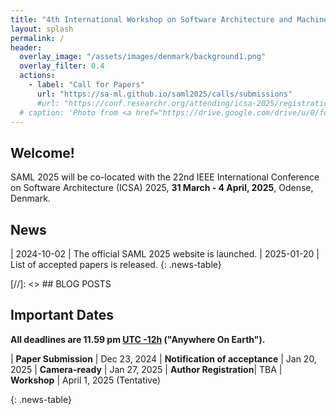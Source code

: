 ```yaml
---
title: "4th International Workshop on Software Architecture and Machine Learning"
layout: splash
permalink: /
header:
  overlay_image: "/assets/images/denmark/background1.png"
  overlay_filter: 0.4
  actions:
    - label: "Call for Papers"
      url: "https://sa-ml.github.io/saml2025/calls/submissions"
      #url: "https://conf.researchr.org/attending/icsa-2025/registration"
  # caption: 'Photo from <a href="https://drive.google.com/drive/u/0/folders/10XXSEjTNDmrwU0tqL58la1n3YlE-g4V8">EMNLP 2023 Website Image.png</a> '
---
```


## Welcome!
SAML 2025 will be co-located with the 22nd IEEE International Conference on Software Architecture (ICSA) 2025, **31 March - 4 April, 2025**, Odense, Denmark.


## News
<style>
.news-table { font-size: .9em; table-layout: fixed; }
.news-table tr td:nth-child(1) { font-weight: bold; width: 10em; }
</style>

| 2024-10-02 | The official SAML 2025 website is launched.
| 2025-01-20 | List of accepted papers is released.
{: .news-table}

[//]: <> ## BLOG POSTS 


## Important Dates
<b>All deadlines are 11.59 pm <a target="_blank" href="https://www.timeanddate.com/time/zone/timezone/utc-12">UTC -12h</a> ("Anywhere On Earth").</b>

<style>
.news-table { font-size: .9em; table-layout: fixed;}
.news-table tr td:nth-child(1) { font-weight: bold; width: 10em; }
</style>
| **Paper Submission** | Dec 23, 2024
| **Notification of acceptance** | Jan 20, 2025
| **Camera-ready** | Jan 27, 2025
| **Author Registration**| TBA
| **Workshop** | April 1, 2025 (Tentative)

{: .news-table}



